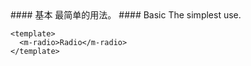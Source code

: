 <cn>
#### 基本
最简单的用法。
</cn>

<us>
#### Basic
The simplest use.
</us>

```vue
<template>
  <m-radio>Radio</m-radio>
</template>
```
